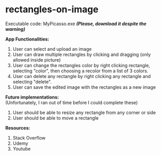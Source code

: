# rectangles-on-image

Executable code: MyPicasso.exe 
***(Please, download it despite the warning)***

**App Functionalities:**
1) User can select and upload an image
2) User can draw multiple rectangles by clicking and dragging (only allowed inside picture)
4) User can change the rectangles color by right clicking rectangle, selecting "color", then choosing a recolor from a list of 3 colors.
5) User can delete any rectangle by right clicking any rectangle and selecting "delete".
6) User can save the edited image with the rectangles as a new image

**Future implementations:**  
(Unfortunately, I ran out of time before I could complete these)
1) User should be able to resize any rectangle from any corner or side
2) User should be able to move a rectangle

**Resources:**
1) Stack Overflow
2) Udemy
3) Youtube
